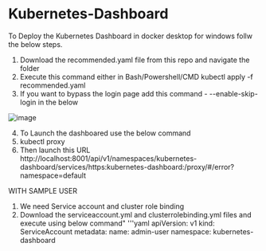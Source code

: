 # Kubernetes-Dashboard
To Deploy the Kubernetes Dashboard in docker desktop for windows follw the below steps.
1. Download the recommended.yaml file from this repo and navigate the folder
2. Execute this command either in Bash/Powershell/CMD
kubectl apply -f recommended.yaml
3. If you want to bypass the login page add this command  - --enable-skip-login in the below

![image](https://user-images.githubusercontent.com/93910728/218376977-c5fca10e-1fe7-4302-b974-4fe772196170.png)


4. To Launch the dashboared use the below command
5. kubectl proxy
6. Then launch this URL http://localhost:8001/api/v1/namespaces/kubernetes-dashboard/services/https:kubernetes-dashboard:/proxy/#/error?namespace=default

WITH SAMPLE USER
1. We need Service account and cluster role binding
2. Download the serviceaccount.yml and clusterrolebinding.yml files and execute using below command"
'''yaml
apiVersion: v1
kind: ServiceAccount
metadata:
    name: admin-user
    namespace: kubernetes-dashboard
```

